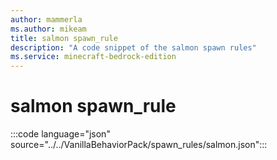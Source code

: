 ```yaml
---
author: mammerla
ms.author: mikeam
title: salmon spawn_rule
description: "A code snippet of the salmon spawn rules"
ms.service: minecraft-bedrock-edition
---
```


# salmon spawn_rule

:::code language="json" source="../../VanillaBehaviorPack/spawn_rules/salmon.json":::
